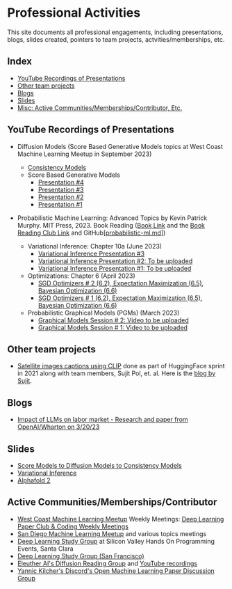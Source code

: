 # Professional Activities
This site documents all professional engagements, including presentations, blogs, slides created, pointers to team projects, actvities/memberships, etc.

## Index
* [YouTube Recordings of Presentations](#youtube-recordings-of-presentations)
* [Other team projects](#other-team-projects)
* [Blogs](#blogs)
* [Slides](#slides)
* [Misc: Active Communities/Memberships/Contributor, Etc.](#active-communitiesmembershipscontributor)

## YouTube Recordings of Presentations
- Diffusion Models (Score Based Generative Models topics at West Coast Machine Learning Meetup in September 2023)
  - [Consistency Models](https://youtu.be/g5pOMF3EDXo)
  - Score Based Generative Models
    - [Presentation #4](https://youtu.be/WPvwkqXSx6o)
    - [Presentation #3](https://youtu.be/R9vv0EgZ8hY)
    - [Presentation #2](https://www.youtube.com/watch?v=HdEc7i2-HWk)
    - [Presentation #1](https://www.youtube.com/watch?v=ZTt0Gtv2iDM)

- Probabilistic Machine Learning: Advanced Topics by Kevin Patrick Murphy. MIT Press, 2023. Book Reading ([Book Link](https://probml.github.io/pml-book/book2.html) and the  [Book Reading Club Link](https://www.youtube.com/playlist?list=PLmp4AHm0u1g3xuIHtrT37yOZCj51lWqic) and GitHub[[probabilistic-ml.md](https://github.com/SanDiegoMachineLearning/bookclub/blob/master/probabilistic-ml.md)])
  - Variational Inference: Chapter 10a (June 2023)
    - [Variational Inference Presentation #3](https://www.youtube.com/watch?v=xIq-DU7dwW8)
    - [Variational Inference Presentation #2: To be uploaded](TBD)
    - [Variational Inference Presentation #1: To be uploaded](TBD)
  - Optimizations: Chapter 6 (April 2023)
    - [SGD Optimizers # 2 (6.2), Expectation Maximization (6.5), Bayesian Optimization (6.6)](https://www.youtube.com/watch?v=mpiByVB4qNI)
    - [SGD Optimizers # 1 (6.2), Expectation Maximization (6.5), Bayesian Optimization (6.6)](https://www.youtube.com/watch?v=mpiByVB4qNI)
  - Probabilistic Graphical Models (PGMs) (March 2023)
    - [Graphical Models Session # 2: Video to be uploaded](https://github.com/SanDiegoMachineLearning/bookclub/blob/master/probabilistic-ml.md)
    - [Graphical Models Session # 1: Video to be uploaded](https://github.com/SanDiegoMachineLearning/bookclub/blob/master/probabilistic-ml.md)

## Other team projects
- [Satellite images captions using CLIP](https://github.com/arampacha/CLIP-rsicd) done as part of HuggingFace sprint in 2021 along with team members, Sujit Pol, et. al. Here is the [blog by Sujit](https://huggingface.co/blog/fine-tune-clip-rsicd).
## Blogs
- [Impact of LLMs on labor market - Research and paper from OpenAI/Wharton on 3/20/23](https://github.com/devvidhani/Evolving-observations-summaries-notes-and-insights-on-AI-ML-trends/blob/master/OpenAI_Wharton_LLM_LLMPlus_Labor_Market_Impact.md)
## Slides
- [Score Models to Diffusion Models to Consistency Models
](https://docs.google.com/presentation/d/1lDfZ7_Gi0Ce6QVMZbYZRXPkmKdbL8pJ91jybG7dwxIw)
- [Variational Inference](https://docs.google.com/presentation/d/1DSLxVRqp_ffLN70q7jkiMkg9GP4Mm8SAP5xbkfGeJLY/edit?usp=sharing)
- [Alphafold 2](https://docs.google.com/presentation/d/1KucKjQslso3BDcv-1kS6xS8KNI5RcwPL33DMyoQfdXo/edit?usp=sharing)

## Active Communities/Memberships/Contributor
- [West Coast Machine Learning Meetup](https://www.youtube.com/@WestCoastMachineLearning/videos) Weekly Meetings: [Deep Learning Paper Club & Coding Weekly Meetings](https://www.meetup.com/east-bay-tri-valley-machine-learning-meetup/) 
- [San Diego Machine Learning Meetup](https://www.youtube.com/@SanDiegoMachineLearning/playlists) and various topics meetings
- [Deep Learning Study Group](https://www.meetup.com/handsonprogrammingevents/events/296254419/) at Silicon Valley Hands On Programming Events, Santa Clara
- [Deep Learning Study Group (San Francisco)](https://www.meetup.com/deep-learning-sf/)
- [Eleuther AI's Diffusion Reading Group](https://github.com/tmabraham/diffusion_reading_group) and [YouTube recordings](https://www.youtube.com/playlist?list=PLXqc0KMM8ZtKVEh8fIWEUaIU43SmWnfdM)
- [Yannic Kilcher's Discord's Open Machine Learning Paper Discussion Group](https://discord.com/channels/714501525455634453/719652499740688404)
